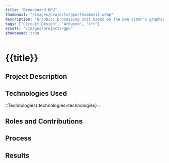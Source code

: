 ```yaml
---
title: "Breadboard GPU"
thumbnail: "/images/projects/gpu/thumbnail.webp"
description: "Graphics processing unit based on the Ben Simon's graphics card series."
tags: ["Circuit Design", "Arduino", "C++"]
assets: "/images/projects/gpu"
showcased: true
---
```


# {{title}}

## Project Description

## Technologies Used

::Technologies{:technologies=technologies}
::

## Roles and Contributions

## Process

## Results
